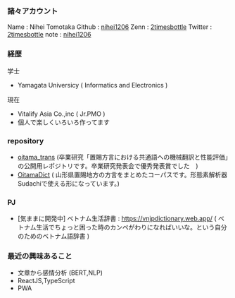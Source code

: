 ### 諸々アカウント

Name : Nihei Tomotaka
Github : [nihei1206](https://github.com/nihei1206)
Zenn : [2timesbottle](https://zenn.dev/2timesbottle)
Twitter : [2timesbottle](https://twitter.com/2timesbottle)
note : [nihei1206](https://note.com/nihei1206)

### 経歴
学士
- Yamagata Universicy ( Informatics and Electronics )

現在
- Vitalify Asia Co.,inc ( Jr.PMO )
- 個人で楽しくいろいろ作ってます


### repository
- [oitama_trans](https://github.com/nihei1206/oitama_trans) (卒業研究「置賜方言における共通語への機械翻訳と性能評価」の公開用レポジトリです。卒業研究発表会で優秀発表賞でした　) 
- [OitamaDict](https://github.com/nihei1206/OitamaDict) ( 山形県置賜地方の方言をまとめたコーパスです。形態素解析器Sudachiで使える形になっています。) 

### PJ
- [気ままに開発中] ベトナム生活辞書 : https://vnjpdictionary.web.app/ ( ベトナム生活でちょっと困った時のカンペがわりになればいいな。という自分のためのベトナム語辞書 ) 


### 最近の興味あること
- 文章から感情分析 (BERT,NLP) 
- ReactJS,TypeScript
- PWA
